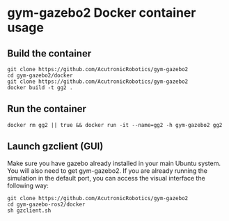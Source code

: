# gym-gazebo2 Docker container usage

## Build the container

```shell
git clone https://github.com/AcutronicRobotics/gym-gazebo2
cd gym-gazebo2/docker
git clone https://github.com/AcutronicRobotics/gym-gazebo2
docker build -t gg2 .
```

## Run the container

```shell
docker rm gg2 || true && docker run -it --name=gg2 -h gym-gazebo2 gg2
```

## Launch gzclient (GUI)
Make sure you have gazebo already installed in your main Ubuntu system. You will also need to get gym-gazebo2.
If you are already running the simulation in the default port, you can access the visual interface the following way:
```shell
git clone https://github.com/AcutronicRobotics/gym-gazebo2
cd gym-gazebo-ros2/docker
sh gzclient.sh
```
